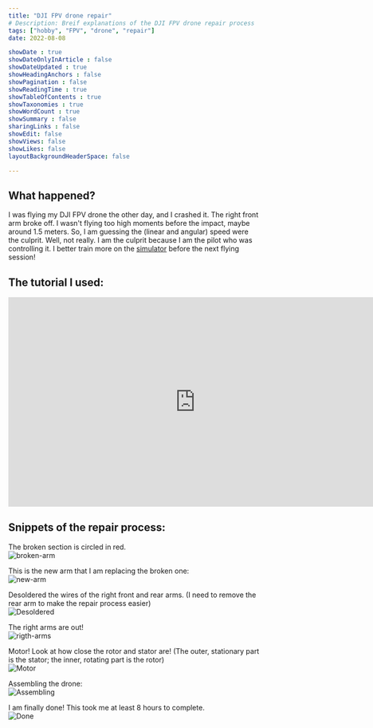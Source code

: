 ```yaml
---
title: "DJI FPV drone repair"
# Description: Breif explanations of the DJI FPV drone repair process
tags: ["hobby", "FPV", "drone", "repair"]
date: 2022-08-08

showDate : true
showDateOnlyInArticle : false
showDateUpdated : true
showHeadingAnchors : false
showPagination : false
showReadingTime : true
showTableOfContents : true
showTaxonomies : true 
showWordCount : true
showSummary : false
sharingLinks : false
showEdit: false
showViews: false
showLikes: false
layoutBackgroundHeaderSpace: false

---
```

## What happened?
I was flying my DJI FPV drone the other day, and I crashed it. The right front arm broke off. I wasn't flying too high moments before the impact, maybe around 1.5 meters. So, I am guessing the (linear and angular) speed were the culprit. Well, not really. I am the culprit because I am the pilot who was controlling it. I better train more on the [simulator](https://www.liftoff-game.com) before the next flying session!

## The tutorial I used: 
<iframe width="750" height="420" src="https://www.youtube-nocookie.com/embed/5Fti49PDDbU" title="YouTube video player" frameborder="0" allow="accelerometer; autoplay; clipboard-write; encrypted-media; gyroscope; picture-in-picture" allowfullscreen></iframe>

## Snippets of the repair process:
The broken section is circled in red. \
![broken-arm](images/just-disassmbling.jpg)


This is the new arm that I am replacing the broken one:\
![new-arm](images/arm.jpg)

Desoldered the wires of the right front and rear arms. (I need to remove the rear arm to make the repair process easier)\
![Desoldered](images/desoldered.jpg)

The right arms are out!\
![rigth-arms](images/replacing-arm.jpg)

Motor! Look at how close the rotor and stator are! (The outer, stationary part is the stator; the inner, rotating part is the rotor)\
![Motor](images/motor.jpg)

Assembling the drone:\
![Assembling](images/assemble.jpg)

I am finally done! This took me at least 8 hours to complete.\
![Done](featured.jpg)
